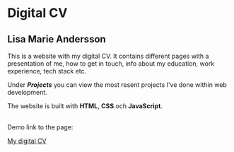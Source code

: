 # Digital CV

## Lisa Marie Andersson

This is a website with my digital CV. It contains different pages with a presentation of me, how to get in touch, info about my education, work experience, tech stack etc.
<br>

Under **_Projects_** you can view the most resent projects I've done within web development.
<br>

The website is built with **HTML**, **CSS** och **JavaScript**.

<br>
Demo link to the page:

[My digital CV](https://lisamarieandersson.github.io/cv/)
